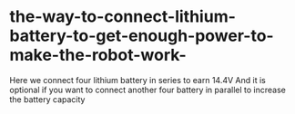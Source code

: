 # the-way-to-connect-lithium-battery-to-get-enough-power-to-make-the-robot-work-
Here we connect four lithium battery in series to earn 14.4V
And it is optional if you want to connect another four battery in parallel to increase the battery capacity
